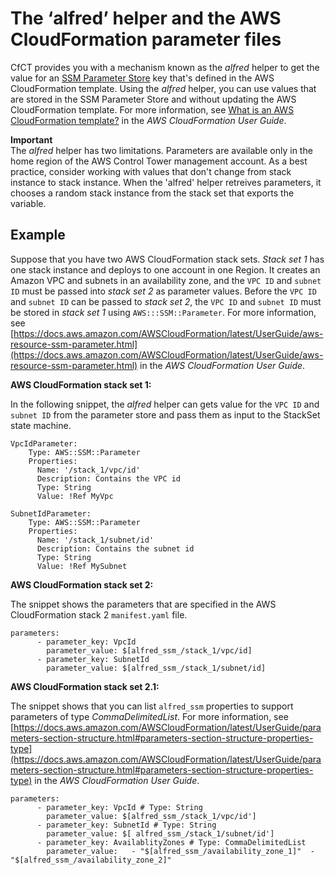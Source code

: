 # The ‘alfred’ helper and the AWS CloudFormation parameter files<a name="alfred-helper"></a>

 CfCT provides you with a mechanism known as the *alfred* helper to get the value for an [SSM Parameter Store](https://docs.aws.amazon.com/systems-manager/latest/userguide/systems-manager-parameter-store.html) key that's defined in the AWS CloudFormation template\.  Using the *alfred* helper, you can use values that are stored in the SSM Parameter Store and without updating the AWS CloudFormation template\. For more information, see [What is an AWS CloudFormation template?](https://docs.aws.amazon.com/AWSCloudFormation/latest/UserGuide/gettingstarted.templatebasics.html#gettingstarted.templatebasics.what) in the *AWS CloudFormation User Guide*\. 

**Important**  
 The *alfred* helper has two limitations\. Parameters are available only in the home region of the AWS Control Tower management account\. As a best practice, consider working with values that don't change from stack instance to stack instance\. When the 'alfred' helper retreives parameters, it chooses a random stack instance from the stack set that exports the variable\. 

## Example<a name="w24aac24c37c17c12b7"></a>

 Suppose that you have two AWS CloudFormation stack sets\. *Stack set 1* has one stack instance and deploys to one account in one Region\. It creates an Amazon VPC and subnets in an availability zone, and the `VPC ID` and `subnet ID` must be passed into *stack set 2* as parameter values\. Before the `VPC ID` and `subnet ID` can be passed to *stack set 2*, the `VPC ID` and `subnet ID` must be stored in *stack set 1* using `AWS:::SSM::Parameter`\. For more information, see [https://docs.aws.amazon.com/AWSCloudFormation/latest/UserGuide/aws-resource-ssm-parameter.html](https://docs.aws.amazon.com/AWSCloudFormation/latest/UserGuide/aws-resource-ssm-parameter.html) in the *AWS CloudFormation User Guide*\. 

**AWS CloudFormation stack set 1:**

 In the following snippet, the *alfred* helper can gets value for the `VPC ID` and `subnet ID` from the parameter store and pass them as input to the StackSet state machine\. 

```
VpcIdParameter:
    Type: AWS::SSM::Parameter
    Properties:
      Name: '/stack_1/vpc/id'
      Description: Contains the VPC id
      Type: String
      Value: !Ref MyVpc

SubnetIdParameter:
    Type: AWS::SSM::Parameter
    Properties:
      Name: '/stack_1/subnet/id'
      Description: Contains the subnet id
      Type: String
      Value: !Ref MySubnet
```

**AWS CloudFormation stack set 2:**

 The snippet shows the parameters that are specified in the AWS CloudFormation stack 2 `manifest.yaml` file\. 

```
parameters:
      - parameter_key: VpcId
        parameter_value: $[alfred_ssm_/stack_1/vpc/id]
      - parameter_key: SubnetId
        parameter_value: $[alfred_ssm_/stack_1/subnet/id]
```

**AWS CloudFormation stack set 2\.1:**

 The snippet shows that you can list `alfred_ssm` properties to support parameters of type *CommaDelimitedList*\. For more information, see [https://docs.aws.amazon.com/AWSCloudFormation/latest/UserGuide/parameters-section-structure.html#parameters-section-structure-properties-type](https://docs.aws.amazon.com/AWSCloudFormation/latest/UserGuide/parameters-section-structure.html#parameters-section-structure-properties-type) in the *AWS CloudFormation User Guide*\. 

```
parameters:
      - parameter_key: VpcId # Type: String
        parameter_value: $[alfred_ssm_/stack_1/vpc/id']
      - parameter_key: SubnetId # Type: String
        parameter_value: $[ alfred_ssm_/stack_1/subnet/id']
      - parameter_key: AvailablityZones # Type: CommaDelimitedList
        parameter_value:   - "$[alfred_ssm_/availability_zone_1]"  - "$[alfred_ssm_/availability_zone_2]"
```
